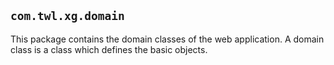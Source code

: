## `com.twl.xg.domain`

This package contains the domain classes of the web application. A domain class 
is a class which defines the basic objects.
